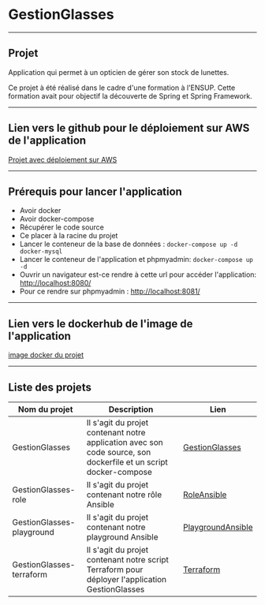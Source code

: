 # GestionGlasses
---
## Projet

Application qui permet à un opticien de gérer son stock de lunettes.

Ce projet à été réalisé dans le cadre d'une formation à l'ENSUP. Cette formation avait pour objectif la découverte de Spring et Spring Framework.

---

## Lien vers le github pour le déploiement sur AWS de l'application

[Projet avec déploiement sur AWS](https://github.com/asemin08/GestionGlasses-terraform)

---

## Prérequis pour lancer l'application
* Avoir docker
* Avoir docker-compose
* Récupérer le code source
* Ce placer à la racine du projet
* Lancer le conteneur de la base de données : 
```docker-compose up -d docker-mysql```
* Lancer le conteneur de l'application et phpmyadmin:
```docker-compose up -d```
* Ouvrir un navigateur est-ce rendre à cette url pour accéder l'application: [http://localhost:8080/](http://localhost:8080/)
* Pour ce rendre sur phpmyadmin : [http://localhost:8081/](http://localhost:8081/)

---
## Lien vers le dockerhub de l'image de l'application

[image docker du projet](https://hub.docker.com/r/verkeur08/gestionglasses)

---
## Liste des projets

Nom du projet | Description | Lien
---|---|----
GestionGlasses | Il s'agit du projet contenant notre application avec son code source, son dockerfile et un script docker-compose | [GestionGlasses](https://github.com/brikema/GestionGlasses)
GestionGlasses-role | Il s'agit du projet contenant notre rôle Ansible | [RoleAnsible](https://github.com/asemin08/GestionGlasses-role)
GestionGlasses-playground | Il s'agit du projet contenant notre playground Ansible | [PlaygroundAnsible](https://github.com/asemin08/GestionGlasses-playground)
GestionGlasses-terraform | Il s'agit du projet contenant notre script Terraform pour déployer l'application GestionGlasses | [Terraform](https://github.com/asemin08/GestionGlasses-terraform)
